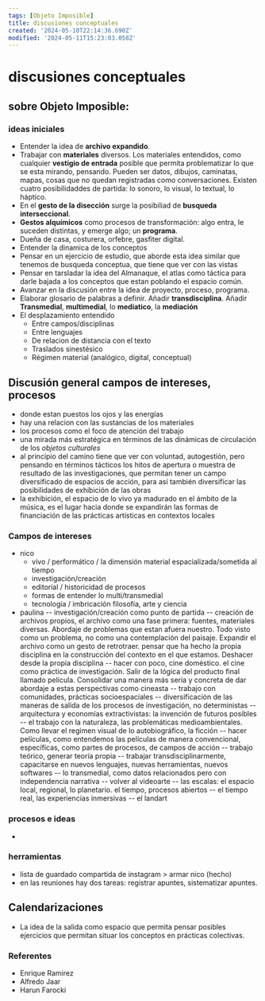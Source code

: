```yaml
---
tags: [Objeto Imposible]
title: discusiones conceptuales
created: '2024-05-10T22:14:36.690Z'
modified: '2024-05-11T15:23:03.058Z'
---
```


# discusiones conceptuales

## sobre **Objeto Imposible**:  

### ideas iniciales 
- Entender la idea de __archivo expandido__.
- Trabajar con __materiales__ diversos. Los materiales entendidos, como cualquier __vestigio de entrada__ posible que permita problematizar lo que se esta mirando, pensando. Pueden ser datos, dibujos, caminatas, mapas, cosas que no quedan registradas como conversaciones. Existen cuatro posibilidaddes de partida: lo sonoro, lo visual, lo textual, lo háptico. 
- En el __gesto de la disección__ surge la posibiliad de __busqueda interseccional__.
- __Gestos alquímicos__ como procesos de transformación: algo entra, le suceden distintas, y emerge algo; un __programa__.
- Dueña de casa, costurera, orfebre, gasfiter digital.
- Entender la dinamica de los conceptos
- Pensar en un ejercicio de estudio, que aborde esta idea similar que tenemos de busqueda conceptua, que tiene que ver con las vistas
- Pensar en tarsladar la idea del Almanaque, el atlas como táctica para darle bajada a los conceptos que estan poblando el espacio común.
- Avanzar en la discusión entre la idea de proyecto, proceso, programa.
- Elaborar glosario de palabras a definir. Añadir __transdisciplina__. Añadir __Transmedial__, __multimedial__, lo __mediatico__, la __mediación__
- El desplazamiento entendido
  - Entre campos/disciplinas
  - Entre lenguajes
  - De relacion de distancia con el texto
  - Traslados sinestésico
  - Régimen material (analógico, digital, conceptual)

## Discusión general campos de intereses, procesos
- donde estan puestos los ojos y las energías
- hay una relacion con las sustancias de los materiales
- los procesos como el foco de atención del trabajo
- una mirada más estratégica en términos de las dinámicas de circulación de los _objetos culturales_  
- al principio del camino tiene que ver con voluntad, autogestión, pero pensando en términos tácticos los hitos de apertura o muestra de resultado de las investigaciones, que permitan tener un campo diversificado de espacios de acción, para así también diversificar las posibilidades de exhibición de las obras
- la exhibición, el espacio de lo vivo ya madurado en el ámbito de la música, es el lugar hacia donde se expandirán las formas de financiación de las prácticas artísticas en contextos locales

### Campos de intereses
- nico
  - vivo / performático / la dimensión material espacializada/sometida al tiempo
  - investigación/creación
  - editorial / historicidad de procesos
  - formas de entender lo multi/transmedial
  - tecnología / imbricación filosofía, arte y ciencia
- paulina
-- investigación/creación como punto de partida
-- creación de archivos propios, el archivo como una fase primera: fuentes, materiales diversas. Abordaje de problemas que estan afuera nuestro. Todo visto como un problema, no como una contemplación del paisaje. Expandir el archivo como un gesto de retrotraer. pensar que ha hecho la propia disciplina en la construcción del contexto en el que estamos. Deshacer desde la propia disciplina
-- hacer con poco, cine doméstico. el cine como práctica de investigación. Salir  de la lógica del producto final llamado película. Consolidar una manera más seria y concreta de dar abordaje a estas perspectivas como cineasta
-- trabajo con comunidades, prácticas socioespaciales
-- diversificación de las maneras de salida de los procesos de investigación, no deterministas
-- arquitectura y economías extractivistas: la invención de futuros posibles
-- el trabajo con la naturaleza, las problemáticas medioambientales. Como llevar el regimen visual de lo autobiográfico, la ficción
-- hacer películas, como entendemos las películas de manera convencional, específicas, como partes de procesos, de campos de acción
-- trabajo teórico, generar teoría propia
-- trabajar transdisciplinarmente, capacitarse en nuevos lenguajes, nuevas herramientas, nuevos softwares
-- lo transmedial, como datos relacionados pero con independencia narrativa
-- volver al videoarte
-- las escalas: el espacio local, regional, lo planetario. el tiempo, procesos abiertos
-- el tiempo real, las experiencias inmersivas
-- el landart
### procesos e ideas
- 


### herramientas
- lista de guardado compartida de instagram > armar nico (hecho)
- en las reuniones hay dos tareas: registrar apuntes, sistematizar apuntes.

## Calendarizaciones
- La idea de la salida como espacio que permita pensar posibles ejercicios que permitan situar los conceptos en prácticas colectivas.

### Referentes
- Enrique Ramirez
- Alfredo Jaar
- Harun Farocki



